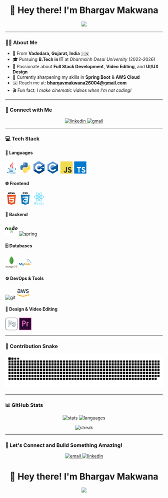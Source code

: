 <h1 align="center">👋 Hey there! I'm Bhargav Makwana</h1>

<p align="center">
  <a href="https://github.com/DenverCoder1/readme-typing-svg">
    <img src="https://readme-typing-svg.herokuapp.com?font=Fira+Code&weight=500&size=28&pause=1000&color=00F7FF&center=true&vCenter=true&width=700&height=50&lines=Full+Stack+Developer+%F0%9F%92%BB;UI%2FUX+Designer+%F0%9F%8E%A8;Cinematic+Video+Editor+%F0%9F%8E%A5;Welcome+to+my+GitHub+Profile!">
  </a>
</p>

---

### 👨‍💻 About Me

- 🏡 From **Vadodara, Gujarat, India** 🇮🇳
- 🎓 Pursuing **B.Tech in IT** at *Dharmsinh Desai University* (2022-2026)
- 🚀 Passionate about **Full Stack Development**, **Video Editing**, and **UI/UX Design**
- 🌱 Currently sharpening my skills in **Spring Boot** & **AWS Cloud**
- ✉️ Reach me at: **bhargavmakwana26004@gmail.com**
- 🎬 Fun fact: *I make cinematic videos when I'm not coding!*

---

### 🔗 Connect with Me

<p align="center">
  <a href="https://www.linkedin.com/in/makwana-bhargav/" target="_blank">
    <img src="https://img.shields.io/badge/LinkedIn-0077B5?style=for-the-badge&logo=linkedin&logoColor=white" alt="linkedin" />
  </a>
  <a href="mailto:bhargavmakwana26004@gmail.com">
    <img src="https://img.shields.io/badge/Gmail-D14836?style=for-the-badge&logo=gmail&logoColor=white" alt="gmail" />
  </a>
</p>

---

### 💻 Tech Stack

#### 🧠 Languages
<p align="left">
  <img src="https://raw.githubusercontent.com/devicons/devicon/master/icons/java/java-original.svg" alt="java" width="40" height="40"/>
  <img src="https://raw.githubusercontent.com/devicons/devicon/master/icons/python/python-original.svg" alt="python" width="40" height="40"/>
  <img src="https://raw.githubusercontent.com/devicons/devicon/master/icons/cplusplus/cplusplus-original.svg" alt="cplusplus" width="40" height="40"/>
  <img src="https://raw.githubusercontent.com/devicons/devicon/master/icons/c/c-original.svg" alt="c" width="40" height="40"/>
  <img src="https://raw.githubusercontent.com/devicons/devicon/master/icons/javascript/javascript-original.svg" alt="javascript" width="40" height="40"/>
  <img src="https://raw.githubusercontent.com/devicons/devicon/master/icons/typescript/typescript-original.svg" alt="typescript" width="40" height="40"/>
</p>

#### 🌐 Frontend
<p align="left">
  <img src="https://raw.githubusercontent.com/devicons/devicon/master/icons/html5/html5-original-wordmark.svg" alt="html5" width="40" height="40"/>
  <img src="https://raw.githubusercontent.com/devicons/devicon/master/icons/css3/css3-original-wordmark.svg" alt="css3" width="40" height="40"/>
  <img src="https://raw.githubusercontent.com/devicons/devicon/master/icons/react/react-original-wordmark.svg" alt="react" width="40" height="40"/>
</p>

#### 🔧 Backend
<p align="left">
  <img src="https://raw.githubusercontent.com/devicons/devicon/master/icons/nodejs/nodejs-original-wordmark.svg" alt="nodejs" width="40" height="40"/>
  <img src="https://www.vectorlogo.zone/logos/springio/springio-icon.svg" alt="spring" width="40" height="40"/>
</p>

#### 🗄️ Databases
<p align="left">
  <img src="https://raw.githubusercontent.com/devicons/devicon/master/icons/mongodb/mongodb-original-wordmark.svg" alt="mongodb" width="40" height="40"/>
  <img src="https://raw.githubusercontent.com/devicons/devicon/master/icons/mysql/mysql-original-wordmark.svg" alt="mysql" width="40" height="40"/>
</p>

#### ⚙️ DevOps & Tools
<p align="left">
  <img src="https://www.vectorlogo.zone/logos/git-scm/git-scm-icon.svg" alt="git" width="40" height="40"/>
  <img src="https://raw.githubusercontent.com/devicons/devicon/master/icons/amazonwebservices/amazonwebservices-original-wordmark.svg" alt="aws" width="40" height="40"/>
</p>

#### 🎨 Design & Video Editing
<p align="left">
  <img src="https://raw.githubusercontent.com/devicons/devicon/master/icons/photoshop/photoshop-line.svg" alt="photoshop" width="40" height="40"/>
  <img src="https://raw.githubusercontent.com/devicons/devicon/master/icons/premierepro/premierepro-original.svg" alt="premiere" width="40" height="40"/>
</p>

---

### 🐍 Contribution Snake

<p align="center">
  <img src="https://raw.githubusercontent.com/Platane/snk/output/github-contribution-grid-snake-dark.svg" alt="snake" />
</p>

---

### 📊 GitHub Stats

<p align="center">
  <img src="https://github-readme-stats.vercel.app/api?username=MakwanaBhargav026&show_icons=true&theme=radical" width="45%" alt="stats" />
  <img src="https://github-readme-stats.vercel.app/api/top-langs/?username=MakwanaBhargav026&layout=compact&theme=radical" width="45%" alt="languages" />
</p>

<p align="center">
  <img src="https://github-readme-streak-stats.herokuapp.com/?user=MakwanaBhargav026&theme=radical" alt="streak" />
</p>

---

### 🤝 Let's Connect and Build Something Amazing!

<p align="center">
  <a href="mailto:bhargavmakwana26004@gmail.com">
    <img src="https://img.shields.io/badge/Email-Me-red?style=for-the-badge&logo=gmail&logoColor=white" alt="email" />
  </a>
  <a href="https://www.linkedin.com/in/makwana-bhargav/" target="_blank">
    <img src="https://img.shields.io/badge/LinkedIn-Connect-blue?style=for-the-badge&logo=linkedin&logoColor=white" alt="linkedin" />
  </a>
</p>
<h1 align="center">👋 Hey there! I'm Bhargav Makwana</h1>

<p align="center">
  <a href="https://github.com/DenverCoder1/readme-typing-svg">
    <img src="https://readme-typing-svg.herokuapp.com?font=Fira+Code&weight=500&size=28&pause=1000&color=00F7FF&center=true&vCenter=true&width=700&height=50&lines=Full+Stack+Developer+%F0%9F%92%BB;UI%2FUX+Designer+%F0%9F%8E%A8;Cinematic+Video+Editor+%F0%9F%8E%A5;Welcome+to+my+GitHub+Profile!">
  </a>
</p>

